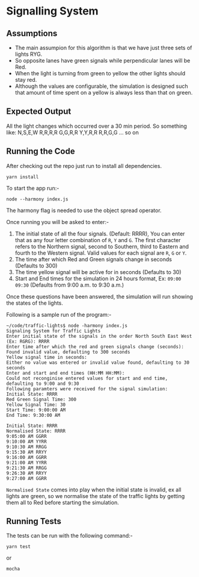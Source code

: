 # Signalling System

## Assumptions

* The main assumpion for this algorithm is that we have just three sets of lights RYG.
* So opposite lanes have green signals while perpendicular lanes will be Red.
* When the light is turning from green to yellow the other lights should stay red.
* Although the values are configurable, the simulation is designed such that amount of time spent on a yellow is always less than that on green.

## Expected Output

All the light changes which occurred over a 30 min period.
So something like:
N,S,E,W
R,R,R,R
G,G,R,R
Y,Y,R,R
R,R,G,G
... so on

## Running the Code

After checking out the repo just run to install all dependencies.

```shell
yarn install
```

To start the app run:-

```shell
node --harmony index.js
```

The harmony flag is needed to use the object spread operator.

Once running you will be asked to enter:-

1. The initial state of all the four signals. (Default: RRRR), You can enter that as any four letter combination of `R`, `Y` and `G`. The first character refers to the Northern signal, second to Southern, third to Eastern and fourth to the Western signal. Valid values for each signal are `R`, `G` or `Y`.
1. The time after which Red and Green signals change in seconds (Defaults to 300)
1. The time yellow signal will be active for in seconds (Defaults to 30)
1. Start and End times for the simulation in 24 hours format, Ex: `09:00 09:30` (Defaults from 9:00 a.m. to 9:30 a.m.)

Once these questions have been answered, the simulation will run showing the states of the lights.

Following is a sample run of the program:-

```text
~/code/traffic-lights$ node -harmony index.js
Signaling System for Traffic Lights
Enter initial state of the signals in the order North South East West (Ex: RGRG): RRRR
Enter time after which the red and green signals change (seconds):
Found invalid value, defaulting to 300 seconds
Yellow signal time in seconds:
Either no value was entered or invalid value found, defaulting to 30 seconds
Enter and start and end times (HH:MM HH:MM):
Could not reconginise entered values for start and end time, defaulting to 9:00 and 9:30
Following paramters were received for the signal simulation:
Initial State: RRRR
Red Green Signal Time: 300
Yellow Signal Time: 30
Start Time: 9:00:00 AM
End Time: 9:30:00 AM

Initial State: RRRR
Normalised State: RRRR
9:05:00 AM GGRR
9:10:00 AM YYRR
9:10:30 AM RRGG
9:15:30 AM RRYY
9:16:00 AM GGRR
9:21:00 AM YYRR
9:21:30 AM RRGG
9:26:30 AM RRYY
9:27:00 AM GGRR
```

`Normalised State` comes into play when the initial state is invalid, ex all lights are green, so we normalise the state of the traffic lights by getting them all to Red before starting the simulation.

## Running Tests

The tests can be run with the following command:-

```shell
yarn test
```

or

```shell
mocha
```
